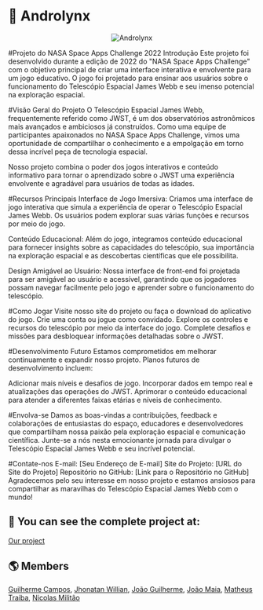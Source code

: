 # 🌌 Androlynx

<p align="center">
  <img alt="Androlynx" src="https://sa-2019.s3.amazonaws.com/media/images/7b50f77f-b82e-430f-b688-b88d4ccbb867.max-1000x1000.jpg">
</p>

#Projeto do NASA Space Apps Challenge 2022
Introdução
Este projeto foi desenvolvido durante a edição de 2022 do "NASA Space Apps Challenge" com o objetivo principal de criar uma interface interativa e envolvente para um jogo educativo. O jogo foi projetado para ensinar aos usuários sobre o funcionamento do Telescópio Espacial James Webb e seu imenso potencial na exploração espacial.

#Visão Geral do Projeto
O Telescópio Espacial James Webb, frequentemente referido como JWST, é um dos observatórios astronômicos mais avançados e ambiciosos já construídos. Como uma equipe de participantes apaixonados no NASA Space Apps Challenge, vimos uma oportunidade de compartilhar o conhecimento e a empolgação em torno dessa incrível peça de tecnologia espacial.

Nosso projeto combina o poder dos jogos interativos e conteúdo informativo para tornar o aprendizado sobre o JWST uma experiência envolvente e agradável para usuários de todas as idades.

#Recursos Principais
Interface de Jogo Imersiva: Criamos uma interface de jogo interativa que simula a experiência de operar o Telescópio Espacial James Webb. Os usuários podem explorar suas várias funções e recursos por meio do jogo.

Conteúdo Educacional: Além do jogo, integramos conteúdo educacional para fornecer insights sobre as capacidades do telescópio, sua importância na exploração espacial e as descobertas científicas que ele possibilita.

Design Amigável ao Usuário: Nossa interface de front-end foi projetada para ser amigável ao usuário e acessível, garantindo que os jogadores possam navegar facilmente pelo jogo e aprender sobre o funcionamento do telescópio.

#Como Jogar
Visite nosso site do projeto ou faça o download do aplicativo do jogo.
Crie uma conta ou jogue como convidado.
Explore os controles e recursos do telescópio por meio da interface do jogo.
Complete desafios e missões para desbloquear informações detalhadas sobre o JWST.

#Desenvolvimento Futuro
Estamos comprometidos em melhorar continuamente e expandir nosso projeto. Planos futuros de desenvolvimento incluem:

Adicionar mais níveis e desafios de jogo.
Incorporar dados em tempo real e atualizações das operações do JWST.
Aprimorar o conteúdo educacional para atender a diferentes faixas etárias e níveis de conhecimento.

#Envolva-se
Damos as boas-vindas a contribuições, feedback e colaborações de entusiastas do espaço, educadores e desenvolvedores que compartilham nossa paixão pela exploração espacial e comunicação científica. Junte-se a nós nesta emocionante jornada para divulgar o Telescópio Espacial James Webb e seu incrível potencial.

#Contate-nos
E-mail: [Seu Endereço de E-mail]
Site do Projeto: [URL do Site do Projeto]
Repositório no GitHub: [Link para o Repositório no GitHub]
Agradecemos pelo seu interesse em nosso projeto e estamos ansiosos para compartilhar as maravilhas do Telescópio Espacial James Webb com o mundo!
## 🔭 You can see the complete project at:

[Our project](https://2022.spaceappschallenge.org/challenges/2022-challenges/through-the-looking-glass/teams/androlynx/project)

## 🌎 Members

[Guilherme Campos](https://github.com/Gui-Felippe), [Jhonatan Willian](https://github.com/jhonatxnz), [João Guilherme](https://github.com/Joao2708-P), [João Maia](https://github.com/JMaia7), [Matheus Traiba](https://github.com/Traiba), [Nicolas Militão](https://github.com/nimilitao)
